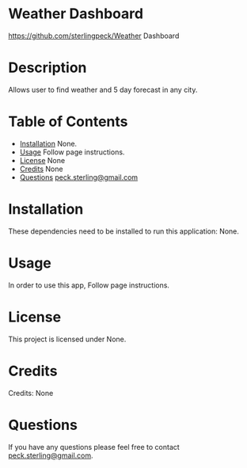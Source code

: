 # Weather Dashboard

https://github.com/sterlingpeck/Weather Dashboard

# Description

Allows user to find weather and 5 day forecast in any city.

# Table of Contents

- [Installation](#installation)
  None.
- [Usage](#usage)
  Follow page instructions.
- [License](#license)
  None
- [Credits](#credits)
  None
- [Questions](#questions)
  peck.sterling@gmail.com

# Installation

These dependencies need to be installed to run this application: None.

# Usage

In order to use this app, Follow page instructions.

# License

This project is licensed under None.

# Credits

Credits: None

# Questions

If you have any questions please feel free to contact peck.sterling@gmail.com.

